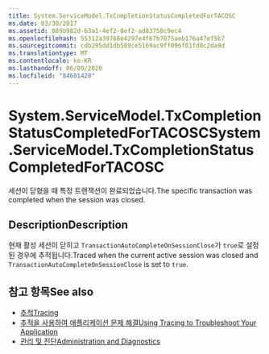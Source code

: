 ```yaml
---
title: System.ServiceModel.TxCompletionStatusCompletedForTACOSC
ms.date: 03/30/2017
ms.assetid: 089b982d-63a1-4ef2-8ef2-ad83758c9ec4
ms.openlocfilehash: 55312a39768e4297e4f67b7075aeb176a47ef5b7
ms.sourcegitcommit: cdb295dd1db589ce5169ac9ff096f01fd0c2da9d
ms.translationtype: MT
ms.contentlocale: ko-KR
ms.lasthandoff: 06/09/2020
ms.locfileid: "84601428"
---
```

# <a name="systemservicemodeltxcompletionstatuscompletedfortacosc"></a><span data-ttu-id="859db-102">System.ServiceModel.TxCompletionStatusCompletedForTACOSC</span><span class="sxs-lookup"><span data-stu-id="859db-102">System.ServiceModel.TxCompletionStatusCompletedForTACOSC</span></span>
<span data-ttu-id="859db-103">세션이 닫혔을 때 특정 트랜잭션이 완료되었습니다.</span><span class="sxs-lookup"><span data-stu-id="859db-103">The specific transaction was completed when the session was closed.</span></span>  
  
## <a name="description"></a><span data-ttu-id="859db-104">Description</span><span class="sxs-lookup"><span data-stu-id="859db-104">Description</span></span>  
 <span data-ttu-id="859db-105">현재 활성 세션이 닫히고 `TransactionAutoCompleteOnSessionClose`가 `true`로 설정된 경우에 추적됩니다.</span><span class="sxs-lookup"><span data-stu-id="859db-105">Traced when the current active session was closed and `TransactionAutoCompleteOnSessionClose` is set to `true`.</span></span>  
  
## <a name="see-also"></a><span data-ttu-id="859db-106">참고 항목</span><span class="sxs-lookup"><span data-stu-id="859db-106">See also</span></span>

- [<span data-ttu-id="859db-107">추적</span><span class="sxs-lookup"><span data-stu-id="859db-107">Tracing</span></span>](index.md)
- [<span data-ttu-id="859db-108">추적을 사용하여 애플리케이션 문제 해결</span><span class="sxs-lookup"><span data-stu-id="859db-108">Using Tracing to Troubleshoot Your Application</span></span>](using-tracing-to-troubleshoot-your-application.md)
- [<span data-ttu-id="859db-109">관리 및 진단</span><span class="sxs-lookup"><span data-stu-id="859db-109">Administration and Diagnostics</span></span>](../index.md)

